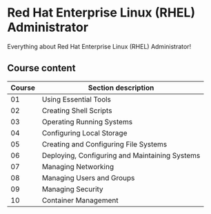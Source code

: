 # Red Hat Enterprise Linux (RHEL) Administrator

Everything about Red Hat Enterprise Linux (RHEL) Administrator!

## Course content

| Course | Section description             |
|-----|-------------------------------------------|
| 01 | Using Essential Tools |
| 02 | Creating Shell Scripts |
| 03 | Operating Running Systems |
| 04 | Configuring Local Storage |
| 05 | Creating and Configuring File Systems |
| 06 | Deploying, Configuring and Maintaining Systems |
| 07 | Managing Networking |
| 08 | Managing Users and Groups |
| 09 | Managing Security |
| 10 | Container Management |